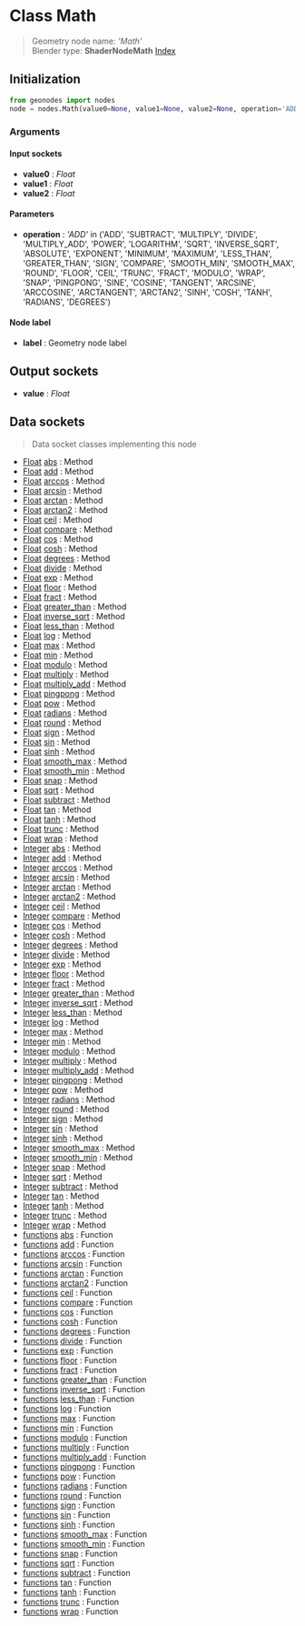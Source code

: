 
# Class Math

> Geometry node name: _'Math'_<br>Blender type:  **ShaderNodeMath**
[Index](/docs/index.md)

## Initialization


```python
from geonodes import nodes
node = nodes.Math(value0=None, value1=None, value2=None, operation='ADD', label=None)
```


### Arguments


#### Input sockets



- **value0** : _Float_
- **value1** : _Float_
- **value2** : _Float_



#### Parameters



- **operation** : _'ADD'_ in ('ADD', 'SUBTRACT', 'MULTIPLY', 'DIVIDE', 'MULTIPLY_ADD', 'POWER', 'LOGARITHM', 'SQRT', 'INVERSE_SQRT', 'ABSOLUTE', 'EXPONENT', 'MINIMUM', 'MAXIMUM', 'LESS_THAN', 'GREATER_THAN', 'SIGN', 'COMPARE', 'SMOOTH_MIN', 'SMOOTH_MAX', 'ROUND', 'FLOOR', 'CEIL', 'TRUNC', 'FRACT', 'MODULO', 'WRAP', 'SNAP', 'PINGPONG', 'SINE', 'COSINE', 'TANGENT', 'ARCSINE', 'ARCCOSINE', 'ARCTANGENT', 'ARCTAN2', 'SINH', 'COSH', 'TANH', 'RADIANS', 'DEGREES')



#### Node label



- **label** : Geometry node label



## Output sockets



- **value** : _Float_



## Data sockets

> Data socket classes implementing this node


- [Float](../sockets/Float.md) [abs](../sockets/Float.md#abs) : Method
- [Float](../sockets/Float.md) [add](../sockets/Float.md#add) : Method
- [Float](../sockets/Float.md) [arccos](../sockets/Float.md#arccos) : Method
- [Float](../sockets/Float.md) [arcsin](../sockets/Float.md#arcsin) : Method
- [Float](../sockets/Float.md) [arctan](../sockets/Float.md#arctan) : Method
- [Float](../sockets/Float.md) [arctan2](../sockets/Float.md#arctan2) : Method
- [Float](../sockets/Float.md) [ceil](../sockets/Float.md#ceil) : Method
- [Float](../sockets/Float.md) [compare](../sockets/Float.md#compare) : Method
- [Float](../sockets/Float.md) [cos](../sockets/Float.md#cos) : Method
- [Float](../sockets/Float.md) [cosh](../sockets/Float.md#cosh) : Method
- [Float](../sockets/Float.md) [degrees](../sockets/Float.md#degrees) : Method
- [Float](../sockets/Float.md) [divide](../sockets/Float.md#divide) : Method
- [Float](../sockets/Float.md) [exp](../sockets/Float.md#exp) : Method
- [Float](../sockets/Float.md) [floor](../sockets/Float.md#floor) : Method
- [Float](../sockets/Float.md) [fract](../sockets/Float.md#fract) : Method
- [Float](../sockets/Float.md) [greater_than](../sockets/Float.md#greater_than) : Method
- [Float](../sockets/Float.md) [inverse_sqrt](../sockets/Float.md#inverse_sqrt) : Method
- [Float](../sockets/Float.md) [less_than](../sockets/Float.md#less_than) : Method
- [Float](../sockets/Float.md) [log](../sockets/Float.md#log) : Method
- [Float](../sockets/Float.md) [max](../sockets/Float.md#max) : Method
- [Float](../sockets/Float.md) [min](../sockets/Float.md#min) : Method
- [Float](../sockets/Float.md) [modulo](../sockets/Float.md#modulo) : Method
- [Float](../sockets/Float.md) [multiply](../sockets/Float.md#multiply) : Method
- [Float](../sockets/Float.md) [multiply_add](../sockets/Float.md#multiply_add) : Method
- [Float](../sockets/Float.md) [pingpong](../sockets/Float.md#pingpong) : Method
- [Float](../sockets/Float.md) [pow](../sockets/Float.md#pow) : Method
- [Float](../sockets/Float.md) [radians](../sockets/Float.md#radians) : Method
- [Float](../sockets/Float.md) [round](../sockets/Float.md#round) : Method
- [Float](../sockets/Float.md) [sign](../sockets/Float.md#sign) : Method
- [Float](../sockets/Float.md) [sin](../sockets/Float.md#sin) : Method
- [Float](../sockets/Float.md) [sinh](../sockets/Float.md#sinh) : Method
- [Float](../sockets/Float.md) [smooth_max](../sockets/Float.md#smooth_max) : Method
- [Float](../sockets/Float.md) [smooth_min](../sockets/Float.md#smooth_min) : Method
- [Float](../sockets/Float.md) [snap](../sockets/Float.md#snap) : Method
- [Float](../sockets/Float.md) [sqrt](../sockets/Float.md#sqrt) : Method
- [Float](../sockets/Float.md) [subtract](../sockets/Float.md#subtract) : Method
- [Float](../sockets/Float.md) [tan](../sockets/Float.md#tan) : Method
- [Float](../sockets/Float.md) [tanh](../sockets/Float.md#tanh) : Method
- [Float](../sockets/Float.md) [trunc](../sockets/Float.md#trunc) : Method
- [Float](../sockets/Float.md) [wrap](../sockets/Float.md#wrap) : Method
- [Integer](../sockets/Integer.md) [abs](../sockets/Integer.md#abs) : Method
- [Integer](../sockets/Integer.md) [add](../sockets/Integer.md#add) : Method
- [Integer](../sockets/Integer.md) [arccos](../sockets/Integer.md#arccos) : Method
- [Integer](../sockets/Integer.md) [arcsin](../sockets/Integer.md#arcsin) : Method
- [Integer](../sockets/Integer.md) [arctan](../sockets/Integer.md#arctan) : Method
- [Integer](../sockets/Integer.md) [arctan2](../sockets/Integer.md#arctan2) : Method
- [Integer](../sockets/Integer.md) [ceil](../sockets/Integer.md#ceil) : Method
- [Integer](../sockets/Integer.md) [compare](../sockets/Integer.md#compare) : Method
- [Integer](../sockets/Integer.md) [cos](../sockets/Integer.md#cos) : Method
- [Integer](../sockets/Integer.md) [cosh](../sockets/Integer.md#cosh) : Method
- [Integer](../sockets/Integer.md) [degrees](../sockets/Integer.md#degrees) : Method
- [Integer](../sockets/Integer.md) [divide](../sockets/Integer.md#divide) : Method
- [Integer](../sockets/Integer.md) [exp](../sockets/Integer.md#exp) : Method
- [Integer](../sockets/Integer.md) [floor](../sockets/Integer.md#floor) : Method
- [Integer](../sockets/Integer.md) [fract](../sockets/Integer.md#fract) : Method
- [Integer](../sockets/Integer.md) [greater_than](../sockets/Integer.md#greater_than) : Method
- [Integer](../sockets/Integer.md) [inverse_sqrt](../sockets/Integer.md#inverse_sqrt) : Method
- [Integer](../sockets/Integer.md) [less_than](../sockets/Integer.md#less_than) : Method
- [Integer](../sockets/Integer.md) [log](../sockets/Integer.md#log) : Method
- [Integer](../sockets/Integer.md) [max](../sockets/Integer.md#max) : Method
- [Integer](../sockets/Integer.md) [min](../sockets/Integer.md#min) : Method
- [Integer](../sockets/Integer.md) [modulo](../sockets/Integer.md#modulo) : Method
- [Integer](../sockets/Integer.md) [multiply](../sockets/Integer.md#multiply) : Method
- [Integer](../sockets/Integer.md) [multiply_add](../sockets/Integer.md#multiply_add) : Method
- [Integer](../sockets/Integer.md) [pingpong](../sockets/Integer.md#pingpong) : Method
- [Integer](../sockets/Integer.md) [pow](../sockets/Integer.md#pow) : Method
- [Integer](../sockets/Integer.md) [radians](../sockets/Integer.md#radians) : Method
- [Integer](../sockets/Integer.md) [round](../sockets/Integer.md#round) : Method
- [Integer](../sockets/Integer.md) [sign](../sockets/Integer.md#sign) : Method
- [Integer](../sockets/Integer.md) [sin](../sockets/Integer.md#sin) : Method
- [Integer](../sockets/Integer.md) [sinh](../sockets/Integer.md#sinh) : Method
- [Integer](../sockets/Integer.md) [smooth_max](../sockets/Integer.md#smooth_max) : Method
- [Integer](../sockets/Integer.md) [smooth_min](../sockets/Integer.md#smooth_min) : Method
- [Integer](../sockets/Integer.md) [snap](../sockets/Integer.md#snap) : Method
- [Integer](../sockets/Integer.md) [sqrt](../sockets/Integer.md#sqrt) : Method
- [Integer](../sockets/Integer.md) [subtract](../sockets/Integer.md#subtract) : Method
- [Integer](../sockets/Integer.md) [tan](../sockets/Integer.md#tan) : Method
- [Integer](../sockets/Integer.md) [tanh](../sockets/Integer.md#tanh) : Method
- [Integer](../sockets/Integer.md) [trunc](../sockets/Integer.md#trunc) : Method
- [Integer](../sockets/Integer.md) [wrap](../sockets/Integer.md#wrap) : Method
- [functions](../sockets/functions.md) [abs](../sockets/functions.md#abs) : Function
- [functions](../sockets/functions.md) [add](../sockets/functions.md#add) : Function
- [functions](../sockets/functions.md) [arccos](../sockets/functions.md#arccos) : Function
- [functions](../sockets/functions.md) [arcsin](../sockets/functions.md#arcsin) : Function
- [functions](../sockets/functions.md) [arctan](../sockets/functions.md#arctan) : Function
- [functions](../sockets/functions.md) [arctan2](../sockets/functions.md#arctan2) : Function
- [functions](../sockets/functions.md) [ceil](../sockets/functions.md#ceil) : Function
- [functions](../sockets/functions.md) [compare](../sockets/functions.md#compare) : Function
- [functions](../sockets/functions.md) [cos](../sockets/functions.md#cos) : Function
- [functions](../sockets/functions.md) [cosh](../sockets/functions.md#cosh) : Function
- [functions](../sockets/functions.md) [degrees](../sockets/functions.md#degrees) : Function
- [functions](../sockets/functions.md) [divide](../sockets/functions.md#divide) : Function
- [functions](../sockets/functions.md) [exp](../sockets/functions.md#exp) : Function
- [functions](../sockets/functions.md) [floor](../sockets/functions.md#floor) : Function
- [functions](../sockets/functions.md) [fract](../sockets/functions.md#fract) : Function
- [functions](../sockets/functions.md) [greater_than](../sockets/functions.md#greater_than) : Function
- [functions](../sockets/functions.md) [inverse_sqrt](../sockets/functions.md#inverse_sqrt) : Function
- [functions](../sockets/functions.md) [less_than](../sockets/functions.md#less_than) : Function
- [functions](../sockets/functions.md) [log](../sockets/functions.md#log) : Function
- [functions](../sockets/functions.md) [max](../sockets/functions.md#max) : Function
- [functions](../sockets/functions.md) [min](../sockets/functions.md#min) : Function
- [functions](../sockets/functions.md) [modulo](../sockets/functions.md#modulo) : Function
- [functions](../sockets/functions.md) [multiply](../sockets/functions.md#multiply) : Function
- [functions](../sockets/functions.md) [multiply_add](../sockets/functions.md#multiply_add) : Function
- [functions](../sockets/functions.md) [pingpong](../sockets/functions.md#pingpong) : Function
- [functions](../sockets/functions.md) [pow](../sockets/functions.md#pow) : Function
- [functions](../sockets/functions.md) [radians](../sockets/functions.md#radians) : Function
- [functions](../sockets/functions.md) [round](../sockets/functions.md#round) : Function
- [functions](../sockets/functions.md) [sign](../sockets/functions.md#sign) : Function
- [functions](../sockets/functions.md) [sin](../sockets/functions.md#sin) : Function
- [functions](../sockets/functions.md) [sinh](../sockets/functions.md#sinh) : Function
- [functions](../sockets/functions.md) [smooth_max](../sockets/functions.md#smooth_max) : Function
- [functions](../sockets/functions.md) [smooth_min](../sockets/functions.md#smooth_min) : Function
- [functions](../sockets/functions.md) [snap](../sockets/functions.md#snap) : Function
- [functions](../sockets/functions.md) [sqrt](../sockets/functions.md#sqrt) : Function
- [functions](../sockets/functions.md) [subtract](../sockets/functions.md#subtract) : Function
- [functions](../sockets/functions.md) [tan](../sockets/functions.md#tan) : Function
- [functions](../sockets/functions.md) [tanh](../sockets/functions.md#tanh) : Function
- [functions](../sockets/functions.md) [trunc](../sockets/functions.md#trunc) : Function
- [functions](../sockets/functions.md) [wrap](../sockets/functions.md#wrap) : Function



